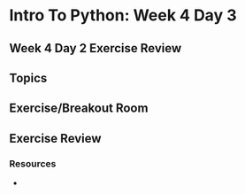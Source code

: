 # Intro To Python: Week 4 Day 3

## Week 4 Day 2 Exercise Review

## Topics

## Exercise/Breakout Room

## Exercise Review

### Resources

- []()
